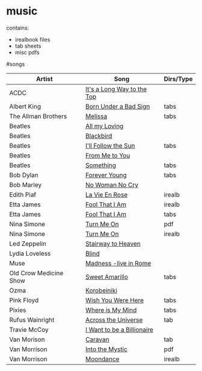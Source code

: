 # music
contains:
* irealbook files
* tab sheets
* misc pdfs

#songs

| **Artist** | **Song** | **Dirs/Type** |
| -------- | -------- | -------- |
| ACDC | [It's a Long Way to the Top](https://www.youtube.com/watch?v=-sUXMzkh-jI) | |
| Albert King | [Born Under a Bad Sign](https://www.youtube.com/watch?v=uAFO4cBlS8o) | tabs |
| The Allman Brothers | [Melissa](https://www.youtube.com/watch?v=WFJ20eNspzo) | tabs |
| Beatles | [All my Loving](https://www.youtube.com/results?search_query=all+my+loving+beatles) | |
| Beatles | [Blackbird](https://www.youtube.com/watch?v=Mo_DMGc2v5o) | |
| Beatles | [I'll Follow the Sun](https://www.youtube.com/watch?v=Jwgtf0Zo-Ck) | tabs |
| Beatles | [From Me to You](https://www.youtube.com/watch?v=oJB7igUaWW0) | |
| Beatles | [Something](https://www.youtube.com/watch?v=0xeu-mN-NQs) | tabs |
| Bob Dylan | [Forever Young](https://www.youtube.com/watch?v=jtFEzhaNrT4) | tabs |
| Bob Marley | [No Woman No Cry](https://www.youtube.com/watch?v=jGqrvn3q1oo) | |
| Edith Piaf | [La Vie En Rose](https://www.youtube.com/watch?v=0feNVUwQA8U) | irealb |
| Etta James | [Fool That I Am](https://www.youtube.com/watch?v=esn9e6dbk-Y) | irealb |
| Etta James | [Fool That I Am](https://www.youtube.com/watch?v=esn9e6dbk-Y) | tabs |
| Nina Simone | [Turn Me On](https://www.youtube.com/watch?v=WiRFLaSpSh4) | pdf |
| Nina Simone | [Turn Me On](https://www.youtube.com/watch?v=WiRFLaSpSh4) | irealb |
| Led Zeppelin | [Stairway to Heaven](https://www.youtube.com/watch?v=8pPvNqOb6RA) | |
| Lydia Loveless | [Blind](https://www.youtube.com/watch?v=FwxWKr_A3r0) | |
| Muse | [Madness -live in Rome](https://www.youtube.com/watch?v=6w5KCf8hXvo) | |
| Old Crow Medicine Show | [Sweet Amarillo](https://www.youtube.com/watch?v=4-NaZzG5eAU) | tabs |
| Ozma | [Korobeiniki](https://www.youtube.com/watch?v=BFzQL9AQBL4) | |
| Pink Floyd | [Wish You Were Here](https://www.youtube.com/watch?v=3j8mr-gcgoI) | tabs |
| Pixies | [Where is My Mind](https://www.youtube.com/watch?v=-gkibxWr0DY) | tabs | 
| Rufus Wainright | [Across the Universe](https://www.youtube.com/watch?v=cAe1lVDbLf0) | tab |
| Travie McCoy | [I Want to be a Billionaire](https://www.youtube.com/watch?v=8aRor905cCw) | |
| Van Morison | [Caravan](https://www.youtube.com/watch?v=vJXVD-nSSKE) | tab |
| Van Morrison | [Into the Mystic](https://www.youtube.com/watch?v=CEvsDuJYEnI) | pdf |
| Van Morrison | [Moondance](https://www.youtube.com/watch?v=6lFxGBB4UGU) | irealb |

